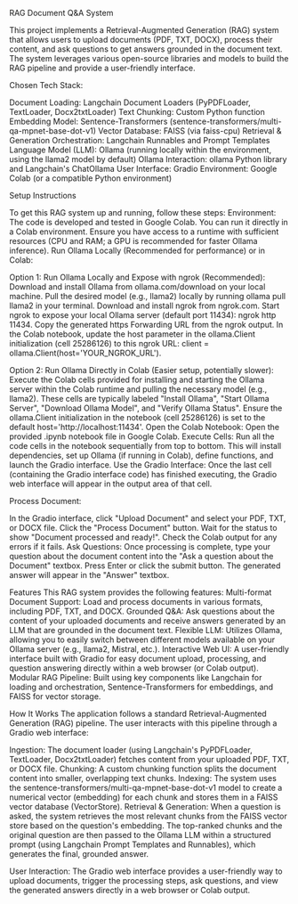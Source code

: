 RAG Document Q&A System


This project implements a Retrieval-Augmented Generation (RAG) system that allows users to upload documents (PDF, TXT, DOCX), process their content, and ask questions to get answers grounded in the document text. The system leverages various open-source libraries and models to build the RAG pipeline and provide a user-friendly interface.


Chosen Tech Stack:

Document Loading: Langchain Document Loaders (PyPDFLoader, TextLoader, Docx2txtLoader)
Text Chunking: Custom Python function
Embedding Model: Sentence-Transformers (sentence-transformers/multi-qa-mpnet-base-dot-v1)
Vector Database: FAISS (via faiss-cpu)
Retrieval & Generation Orchestration: Langchain Runnables and Prompt Templates
Language Model (LLM): Ollama (running locally within the environment, using the llama2 model by default)
Ollama Interaction: ollama Python library and Langchain's ChatOllama
User Interface: Gradio
Environment: Google Colab (or a compatible Python environment)


Setup Instructions

To get this RAG system up and running, follow these steps:
Environment: The code is developed and tested in Google Colab. You can run it directly in a Colab environment. Ensure you have access to a runtime with sufficient resources (CPU and RAM; a GPU is recommended for faster Ollama inference).
Run Ollama Locally (Recommended for performance) or in Colab:

Option 1: Run Ollama Locally and Expose with ngrok (Recommended):
Download and install Ollama from ollama.com/download on your local machine.
Pull the desired model (e.g., llama2) locally by running ollama pull llama2 in your terminal.
Download and install ngrok from ngrok.com.
Start ngrok to expose your local Ollama server (default port 11434): ngrok http 11434.
Copy the generated https Forwarding URL from the ngrok output.
In the Colab notebook, update the host parameter in the ollama.Client initialization (cell 25286126) to this ngrok URL: client = ollama.Client(host='YOUR_NGROK_URL').

Option 2: Run Ollama Directly in Colab (Easier setup, potentially slower):
Execute the Colab cells provided for installing and starting the Ollama server within the Colab runtime and pulling the necessary model (e.g., llama2). These cells are typically labeled "Install Ollama", "Start Ollama Server", "Download Ollama Model", and "Verify Ollama Status".
Ensure the ollama.Client initialization in the notebook (cell 25286126) is set to the default host='http://localhost:11434'.
Open the Colab Notebook: Open the provided .ipynb notebook file in Google Colab.
Execute Cells: Run all the code cells in the notebook sequentially from top to bottom. This will install dependencies, set up Ollama (if running in Colab), define functions, and launch the Gradio interface.
Use the Gradio Interface: Once the last cell (containing the Gradio interface code) has finished executing, the Gradio web interface will appear in the output area of that cell.


Process Document:

In the Gradio interface, click "Upload Document" and select your PDF, TXT, or DOCX file.
Click the "Process Document" button. Wait for the status to show "Document processed and ready!". Check the Colab output for any errors if it fails.
Ask Questions: Once processing is complete, type your question about the document content into the "Ask a question about the Document" textbox.
Press Enter or click the submit button. The generated answer will appear in the "Answer" textbox.


Features
This RAG system provides the following features:
Multi-format Document Support: Load and process documents in various formats, including PDF, TXT, and DOCX.
Grounded Q&A: Ask questions about the content of your uploaded documents and receive answers generated by an LLM that are grounded in the document text.
Flexible LLM: Utilizes Ollama, allowing you to easily switch between different models available on your Ollama server (e.g., llama2, Mistral, etc.).
Interactive Web UI: A user-friendly interface built with Gradio for easy document upload, processing, and question answering directly within a web browser (or Colab output).
Modular RAG Pipeline: Built using key components like Langchain for loading and orchestration, Sentence-Transformers for embeddings, and FAISS for vector storage.




How It Works
The application follows a standard Retrieval-Augmented Generation (RAG) pipeline. The user interacts with this pipeline through a Gradio web interface:

Ingestion: The document loader (using Langchain's PyPDFLoader, TextLoader, Docx2txtLoader) fetches content from your uploaded PDF, TXT, or DOCX file.
Chunking: A custom chunking function splits the document content into smaller, overlapping text chunks.
Indexing: The system uses the sentence-transformers/multi-qa-mpnet-base-dot-v1 model to create a numerical vector (embedding) for each chunk and stores them in a FAISS vector database (VectorStore).
Retrieval & Generation: When a question is asked, the system retrieves the most relevant chunks from the FAISS vector store based on the question's embedding. The top-ranked chunks and the original question are then passed to the Ollama LLM within a structured prompt (using Langchain Prompt Templates and Runnables), which generates the final, grounded answer.

User Interaction: The Gradio web interface provides a user-friendly way to upload documents, trigger the processing steps, ask questions, and view the generated answers directly in a web browser or Colab output.
